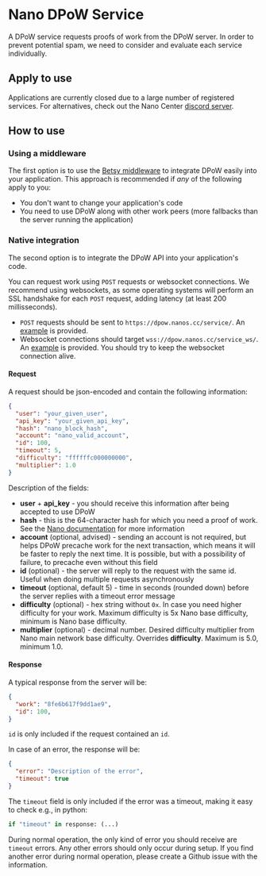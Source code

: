 # Nano DPoW Service

A DPoW service requests proofs of work from the DPoW server. In order to prevent potential spam, we need to consider and evaluate each service individually.

## Apply to use

Applications are currently closed due to a large number of registered services. For alternatives, check out the Nano Center [discord server](https://discord.nanocenter.org).

## How to use

### Using a middleware

The first option is to use the [Betsy middleware](https://github.com/bbedward/betsy-middleware) to integrate DPoW easily into your application. This approach is recommended if *any* of the following apply to you:
- You don't want to change your application's code
- You need to use DPoW along with other work peers (more fallbacks than the server running the application)

### Native integration

The second option is to integrate the DPoW API into your application's code.

You can request work using `POST` requests or websocket connections. We recommend using websockets, as some operating systems will perform an SSL handshake for each `POST` request, adding latency (at least 200 millisseconds).

- `POST` requests should be sent to `https://dpow.nanos.cc/service/`. An [example](random_hash_request.py) is provided.
- Websocket connections should target `wss://dpow.nanos.cc/service_ws/`. An [example](websocket_test.py) is provided. You should try to keep the websocket connection alive.

#### Request

A request should be json-encoded and contain the following information:

```json
{
  "user": "your_given_user",
  "api_key": "your_given_api_key",
  "hash": "nano_block_hash",
  "account": "nano_valid_account",
  "id": 100,
  "timeout": 5,
  "difficulty": "ffffffc000000000",
  "multiplier": 1.0
}
```

Description of the fields:

- **user** + **api_key** - you should receive this information after being accepted to use DPoW
- **hash** - this is the 64-character hash for which you need a proof of work. See the [Nano documentation](https://docs.nano.org/commands/rpc-protocol/#work_generate) for more information
- **account** (optional, advised) - sending an account is not required, but helps DPoW precache work for the next transaction, which means it will be faster to reply the next time. It is possible, but with a possibility of failure, to precache even without this field
- **id** (optional) - the server will reply to the request with the same id. Useful when doing multiple requests asynchronously
- **timeout** (optional, default 5) - time in seconds (rounded down) before the server replies with a timeout error message
- **difficulty** (optional) - hex string without `0x`. In case you need higher difficulty for your work. Maximum difficulty is 5x Nano base difficulty, minimum is Nano base difficulty.
- **multiplier** (optional) - decimal number. Desired difficulty multiplier from Nano main network base difficulty. Overrides **difficulty**. Maximum is 5.0, minimum 1.0.

#### Response

A typical response from the server will be:

```json
{
  "work": "8fe6b617f9dd1ae9",
  "id": 100,
}
```

`id` is only included if the request contained an `id`.

In case of an error, the response will be:

```json
{
  "error": "Description of the error",
  "timeout": true
}
```

The `timeout` field is only included if the error was a timeout, making it easy to check e.g., in python:

```python
if "timeout" in response: (...)
```

During normal operation, the only kind of error you should receive are `timeout` errors. Any other errors should only occur during setup. If you find another error during normal operation, please create a Github issue with the information.
